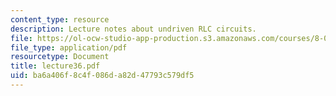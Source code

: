 ```yaml
---
content_type: resource
description: Lecture notes about undriven RLC circuits.
file: https://ol-ocw-studio-app-production.s3.amazonaws.com/courses/8-022-physics-ii-electricity-and-magnetism-fall-2006/ba6a406f8c4f086da82d47793c579df5_lecture36.pdf
file_type: application/pdf
resourcetype: Document
title: lecture36.pdf
uid: ba6a406f-8c4f-086d-a82d-47793c579df5
---
```

